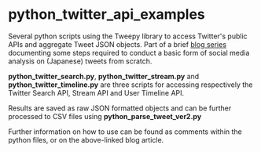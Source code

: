 # python_twitter_api_examples
Several python scripts using the Tweepy library to access Twitter's public APIs and aggregate Tweet JSON objects. Part of a brief [blog series](http://localhost:8000/blog/2020/04/a-quick-guide-to-data-mining-textual-analysis-of-japanese-twitter/) documenting some steps required to conduct a basic form of social media analysis on (Japanese) tweets from scratch.

**python_twitter_search.py**, **python_twitter_stream.py** and **python_twitter_timeline.py** are three scripts for accessing respectively the Twitter Search API, Stream API and User Timeline API.

Results are saved as raw JSON formatted objects and can be further processed to CSV files using **python_parse_tweet_ver2.py**

Further information on how to use can be found as comments within the python files, or on the above-linked blog article.
